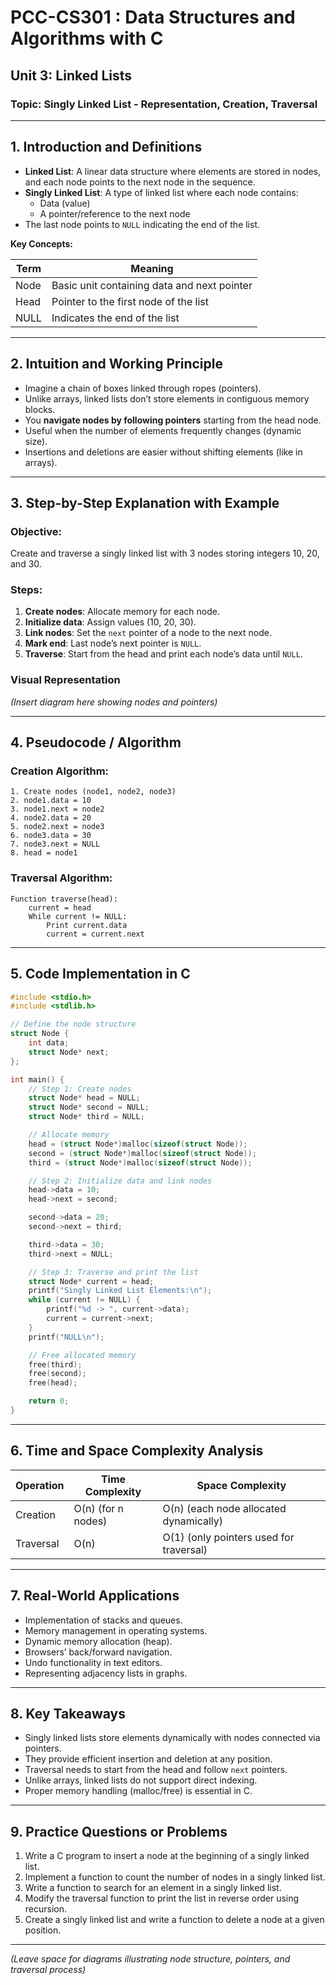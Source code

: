 # PCC-CS301 : Data Structures and Algorithms with C  
## Unit 3: Linked Lists  
### Topic: Singly Linked List - Representation, Creation, Traversal

---

## 1. Introduction and Definitions

- **Linked List**: A linear data structure where elements are stored in nodes, and each node points to the next node in the sequence.
- **Singly Linked List**: A type of linked list where each node contains:
  - Data (value)
  - A pointer/reference to the next node  
- The last node points to `NULL` indicating the end of the list.

**Key Concepts:**

| Term          | Meaning                                 |
|---------------|-----------------------------------------|
| Node          | Basic unit containing data and next pointer |
| Head          | Pointer to the first node of the list        |
| NULL          | Indicates the end of the list                 |

---

## 2. Intuition and Working Principle

- Imagine a chain of boxes linked through ropes (pointers).
- Unlike arrays, linked lists don’t store elements in contiguous memory blocks.
- You **navigate nodes by following pointers** starting from the head node.
- Useful when the number of elements frequently changes (dynamic size).
- Insertions and deletions are easier without shifting elements (like in arrays).

---

## 3. Step-by-Step Explanation with Example

### Objective:  
Create and traverse a singly linked list with 3 nodes storing integers 10, 20, and 30.

### Steps:  

1. **Create nodes**: Allocate memory for each node.
2. **Initialize data**: Assign values (10, 20, 30).
3. **Link nodes**: Set the `next` pointer of a node to the next node.
4. **Mark end**: Last node’s next pointer is `NULL`.
5. **Traverse**: Start from the head and print each node’s data until `NULL`.

### Visual Representation  
*(Insert diagram here showing nodes and pointers)*

---

## 4. Pseudocode / Algorithm

### Creation Algorithm:  
```
1. Create nodes (node1, node2, node3)
2. node1.data = 10
3. node1.next = node2
4. node2.data = 20
5. node2.next = node3
6. node3.data = 30
7. node3.next = NULL
8. head = node1
```

### Traversal Algorithm:  
```
Function traverse(head):
    current = head
    While current != NULL:
        Print current.data
        current = current.next
```

---

## 5. Code Implementation in C

```c
#include <stdio.h>
#include <stdlib.h>

// Define the node structure
struct Node {
    int data;
    struct Node* next;
};

int main() {
    // Step 1: Create nodes
    struct Node* head = NULL;
    struct Node* second = NULL;
    struct Node* third = NULL;

    // Allocate memory
    head = (struct Node*)malloc(sizeof(struct Node));
    second = (struct Node*)malloc(sizeof(struct Node));
    third = (struct Node*)malloc(sizeof(struct Node));

    // Step 2: Initialize data and link nodes
    head->data = 10;
    head->next = second;

    second->data = 20;
    second->next = third;

    third->data = 30;
    third->next = NULL;

    // Step 3: Traverse and print the list
    struct Node* current = head;
    printf("Singly Linked List Elements:\n");
    while (current != NULL) {
        printf("%d -> ", current->data);
        current = current->next;
    }
    printf("NULL\n");

    // Free allocated memory
    free(third);
    free(second);
    free(head);

    return 0;
}
```

---

## 6. Time and Space Complexity Analysis

| Operation  | Time Complexity      | Space Complexity         |
|------------|---------------------|-------------------------|
| Creation   | O(n) (for n nodes)  | O(n) (each node allocated dynamically) |
| Traversal  | O(n)                | O(1) (only pointers used for traversal) |

---

## 7. Real-World Applications

- Implementation of stacks and queues.
- Memory management in operating systems.
- Dynamic memory allocation (heap).
- Browsers’ back/forward navigation.
- Undo functionality in text editors.
- Representing adjacency lists in graphs.

---

## 8. Key Takeaways

- Singly linked lists store elements dynamically with nodes connected via pointers.
- They provide efficient insertion and deletion at any position.
- Traversal needs to start from the head and follow `next` pointers.
- Unlike arrays, linked lists do not support direct indexing.
- Proper memory handling (malloc/free) is essential in C.

---

## 9. Practice Questions or Problems

1. Write a C program to insert a node at the beginning of a singly linked list.
2. Implement a function to count the number of nodes in a singly linked list.
3. Write a function to search for an element in a singly linked list.
4. Modify the traversal function to print the list in reverse order using recursion.
5. Create a singly linked list and write a function to delete a node at a given position.

---

*(Leave space for diagrams illustrating node structure, pointers, and traversal process)*